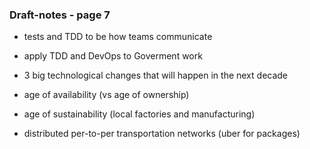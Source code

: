 ### Draft-notes - page 7

* tests and TDD to be how teams communicate
* apply TDD and DevOps to Goverment work





* 3 big technological changes that will happen in the next decade

 * age of availability (vs age of ownership)
 * age of sustainability (local factories and manufacturing)
 * distributed per-to-per transportation networks (uber for packages)
